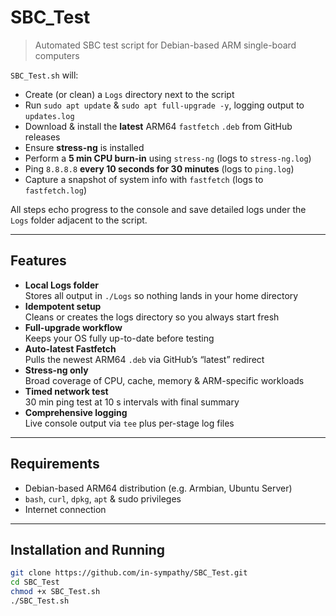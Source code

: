 # SBC_Test

> Automated SBC test script for Debian-based ARM single-board computers

`SBC_Test.sh` will:

- Create (or clean) a `Logs` directory next to the script  
- Run `sudo apt update` & `sudo apt full-upgrade -y`, logging output to `updates.log`  
- Download & install the **latest** ARM64 `fastfetch` `.deb` from GitHub releases  
- Ensure **stress-ng** is installed  
- Perform a **5 min CPU burn-in** using `stress-ng` (logs to `stress-ng.log`)  
- Ping `8.8.8.8` **every 10 seconds for 30 minutes** (logs to `ping.log`)  
- Capture a snapshot of system info with `fastfetch` (logs to `fastfetch.log`)

All steps echo progress to the console and save detailed logs under the `Logs` folder adjacent to the script.

---

## Features

- **Local Logs folder**  
  Stores all output in `./Logs` so nothing lands in your home directory  
- **Idempotent setup**  
  Cleans or creates the logs directory so you always start fresh  
- **Full-upgrade workflow**  
  Keeps your OS fully up-to-date before testing  
- **Auto-latest Fastfetch**  
  Pulls the newest ARM64 `.deb` via GitHub’s “latest” redirect  
- **Stress-ng only**  
  Broad coverage of CPU, cache, memory & ARM-specific workloads  
- **Timed network test**  
  30 min ping test at 10 s intervals with final summary  
- **Comprehensive logging**  
  Live console output via `tee` plus per-stage log files  

---

## Requirements

- Debian-based ARM64 distribution (e.g. Armbian, Ubuntu Server)  
- `bash`, `curl`, `dpkg`, `apt` & sudo privileges  
- Internet connection  

---

## Installation and Running

```bash
git clone https://github.com/in-sympathy/SBC_Test.git
cd SBC_Test
chmod +x SBC_Test.sh
./SBC_Test.sh
